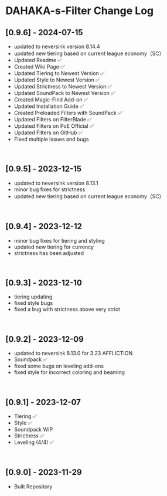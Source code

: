 # DAHAKA-s-Filter Change Log


## [0.9.6] - 2024-07-15
- updated to neversink version 8.14.4
- updated new tiering based on current league economy（SC）
- Updated Readme ✅
- Created Wiki Page ✅
- Updated Tiering to Newest Version ✅
- Updated Style to Newest Version ✅
- Updated Strictness to Newest Version ✅
- Updated SoundPack to Newest Version ✅
- Created Magic-Find Add-on ✅
- Updated Installation Guide ✅
- Created Preloaded Filters with SoundPack ✅
- Updated Filters on FilterBlade ✅
- Updated Filters on PoE Official ✅
- Updated Filters on GitHub ✅
- Fixed multiple issues and bugs

&nbsp;

## [0.9.5] - 2023-12-15
- updated to neversink version 8.13.1
- minor bug fixes for strictness
- updated new tiering based on current league economy（SC）

&nbsp;

## [0.9.4] - 2023-12-12
- minor bug fixes for tiering and styling
- updated new tiering for currency
- strictness has been adjusted

&nbsp;

## [0.9.3] - 2023-12-10
- tiering updating
- fixed style bugs
- fixed a bug with strictness above very strict

&nbsp;

## [0.9.2] - 2023-12-09
- updated to neversink 8.13.0 for 3.23 AFFLICTION
- Soundpack ✅
- fixed some bugs on leveling add-ons
- fixed style for incorrect coloring and beaming

&nbsp;

## [0.9.1] - 2023-12-07
- Tiering ✅
- Style ✅
- Soundpack WIP
- Strictness ✅
- Leveling (4/4) ✅

&nbsp;

## [0.9.0] - 2023-11-29
- Built Repository
